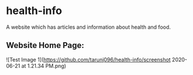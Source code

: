 # health-info
A website which has articles and information about health and food.

## Website Home Page:

![Test Image 1](https://github.com/tarunj096/health-info/screenshot 2020-06-21 at 1.21.34 PM.png)
